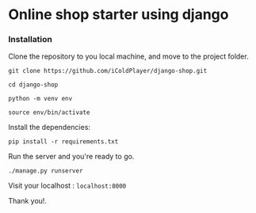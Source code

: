 # Online shop starter using django

### Installation


Clone the repository to you local machine, and move to the project folder.
```
git clone https://github.com/iColdPlayer/django-shop.git

cd django-shop
```


```
python -m venv env

source env/bin/activate
```

Install the dependencies:

```
pip install -r requirements.txt
```

Run the server and you're ready to go.

```
./manage.py runserver
```
Visit your localhost : `localhost:8000`

Thank you!.
